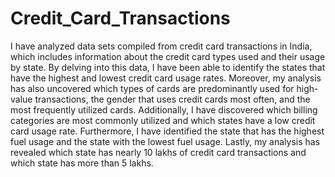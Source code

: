 # Credit_Card_Transactions

I have analyzed data sets compiled from credit card transactions in India, which includes information about the credit card types used and their usage by state. By delving into this data, I have been able to identify the states that have the highest and lowest credit card usage rates. Moreover, my analysis has also uncovered which types of cards are predominantly used for high-value transactions, the gender that uses credit cards most often, and the most frequently utilized cards. Additionally, I have discovered which billing categories are most commonly utilized and which states have a low credit card usage rate. Furthermore, I have identified the state that has the highest fuel usage and the state with the lowest fuel usage. Lastly, my analysis has revealed which state has nearly 10 lakhs of credit card transactions and which state has more than 5 lakhs.
